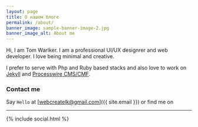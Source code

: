 ```yaml
---
layout: page
title: О нашем блоге
permalink: /about/
banner_image: sample-banner-image-2.jpg
banner_image_alt: About me
---
```


Hi, I am Tom Warlker. I am a professional UI/UX designrer and web developer. I love being minimal and creative.

I prefer to serve with Php and Ruby based stacks and also love to work 
on [Jekyll][jekyll] and [Processwire CMS/CMF][pw].

### Contact me

Say `Hello` at [webcreatelk@gmail.com]({{ site.email }}) or find
me on

---

{% include social.html %}

[pw]: http://processwire.com
[jekyll]: http://jekyllrb.com
